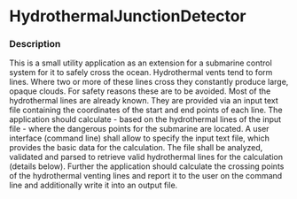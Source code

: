 # HydrothermalJunctionDetector

### Description

This is a small utility application as an extension for a submarine control system for it to safely cross the
ocean. Hydrothermal vents tend to form lines. Where two or more of these lines cross they constantly produce
large, opaque clouds. For safety reasons these are to be avoided. Most of the hydrothermal lines are already
known. They are provided via an input text file containing the coordinates of the start and end points of each line.
The application should calculate - based on the hydrothermal lines of the input file - where the dangerous points for
the submarine are located. A user interface (command line) shall allow to specify the input text file, which provides
the basic data for the calculation. The file shall be analyzed, validated and parsed to retrieve valid hydrothermal
lines for the calculation (details below). Further the application should calculate the crossing points of the
hydrothermal venting lines and report it to the user on the command line and additionally write it into an output file.
